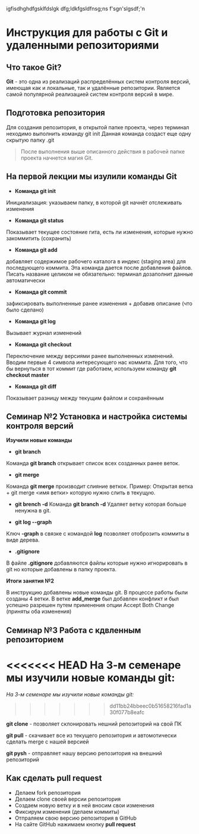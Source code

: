 igfisdhghdfgsklfdslgk
dfg;ldkfgsldfnsg;ns
f'sgn'slgsdf;\'n

# Инструкция для работы с Git и удаленными репозиториями 

## Что такое Git?
**Git** - это одна из реализаций распределённых систем контроля версий, имеющая как и локальные, так и удалённые репозитории. Является самой популярной реализацией систем контроля версий в мире.

## Подготовка репозитория
Для создания репозитория, в открытой папке проекта, через терминал неходимо выполнить команду git init Данная команда создаст еще одну скрытую папку .git
> После выполнения выше описанного действия в рабочей папке проекта начнется магия Git.

## На первой лекции мы изулили команды Git

* **Команда git init**

Инициализация: указываем папку, в которой 
git начнёт отслеживать изменения

* **Команда git status**

Показывает текущее состояние гита, есть
ли изменения, которые нужно закоммитить 
(сохранить)

* **Команда git add**

добавляет содержимое рабочего каталога 
в индекс (staging area) для последующего коммита. Эта команда дается после добавления 
файлов. Писать название целиком не обязательно: терминал дозаполнит данные автоматически

* **Команда git commit**

зафиксировать выполненные ранее изменения + добавив описание (что было сделано)

* **Команда git log**

Вызывает журнал изменений

* **Команда git checkout**

Переключение между версиями ранее выполненных изменений. Вводим первые 4 символа интересующего нас коммита.
Для того, что бы вернуться в тот коммит 
где работаем, используем команду 
**git checkout master**

* **Команда git diff**

Показывает разницу между текущим файлом 
и сохранённым

## Семинар №2 Установка и настройка системы контроля версий

**Изучили новые команды**

+ **git branch**

Команда **git branch** открывает список всех созданных ранее веток. 

+ **git merge**

Команда **git merge** производит слияние веткок. Пример: Открытая ветка + git merge <имя ветки> которую нужно слить в текущую. 

+ **git brench -d**
Команда **git branch -d** Удаляет ветку которая больше ненужна в git. 

+ **git log --graph**

Ключ **-graph** в связке с командой **log** позволяет отоброзить коммиты в виде дерева.

+ **.gitignore**

В файле **.gitignore** добавляются файлы которые нужно игнорировать в git но которые добавлены в папку проекта.

**Итоги занятия №2**

В инструкцию добавлены новые команды git. В процессе работы были созданы 4 ветки. В ветке **add_merge** был добавлен конфликт и был успешно разрешен путем применения опции Accept Both Change (приняты оба изменения)

## Семинар №3 Работа с кдвленным репозиторием

<<<<<<< HEAD
На 3-м семенаре мы изучили новые команды git:
=======
*На 3-м семенаре мы изучили новые команды git:*
>>>>>>> dd11bb24bbeec0b51658216fad1a30f077b8eafc

**git clone** - позволяет склонировать нешний репозиторий на свой ПК

**git pull** - скачивает все из текущего репозитория и автомотически сделать merge  с нашей версией

**git pysh** - отправляет нашу версию репозитория на внешний репозиторий

## Как сделать pull request

+ Делаем fork репозитория
+ Делаем clone своей версии репозитория 
+ Создаем новую ветку и в ней вносим свои изменения
+ Фиксирум изменения (делаем коммиты)
+ Отпраляем свою версию репозитория в GitHub
+ На сайте GitHub нажимаем кнопку **pull request**